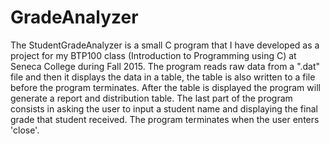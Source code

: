 # GradeAnalyzer
The StudentGradeAnalyzer is a small C program that I have developed as a project 
for my BTP100 class (Introduction to Programming using C) at Seneca College during Fall 2015.
The program reads raw data from a ".dat" file and then it displays the data in a table, 
the table is also written to a file before the program terminates. 
After the table is displayed the program will generate a report and distribution table. 
The last part of the program consists in asking the user to input a student name 
and displaying the final grade that student received. The program terminates when the user enters 'close'.
